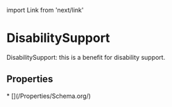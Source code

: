 import Link from 'next/link'

# DisabilitySupport

DisabilitySupport: this is a benefit for disability support.

## Properties

<Grid>
* [](/Properties/Schema.org/)

</Grid>

